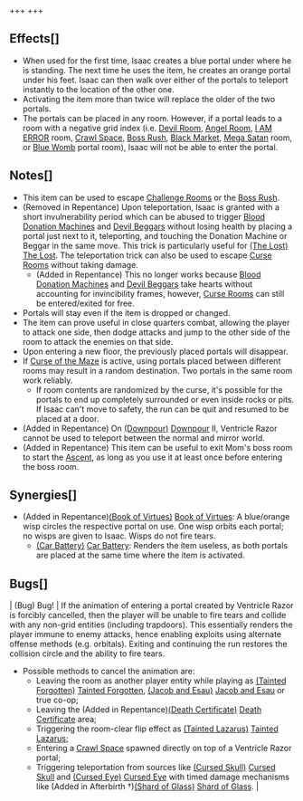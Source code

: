 +++
+++

Effects[]
---------


* When used for the first time, Isaac creates a blue portal under where he is standing. The next time he uses the item, he creates an orange portal under his feet. Isaac can then walk over either of the portals to teleport instantly to the location of the other one.
* Activating the item more than twice will replace the older of the two portals.
* The portals can be placed in any room. However, if a portal leads to a room with a negative grid index (i.e. [Devil Room](/wiki/Devil_Room "Devil Room"), [Angel Room](/wiki/Angel_Room "Angel Room"), [I AM ERROR](/wiki/I_AM_ERROR "I AM ERROR") room, [Crawl Space](/wiki/Crawl_Space "Crawl Space"), [Boss Rush](/wiki/Boss_Rush "Boss Rush"), [Black Market](/wiki/Black_Market "Black Market"), [Mega Satan](/wiki/Mega_Satan "Mega Satan") room, or [Blue Womb](/wiki/Blue_Womb "Blue Womb") portal room), Isaac will not be able to enter the portal.


Notes[]
-------


* This item can be used to escape [Challenge Rooms](/wiki/Challenge_Room "Challenge Room") or the [Boss Rush](/wiki/Boss_Rush "Boss Rush").
* (Removed in Repentance) Upon teleportation, Isaac is granted with a short invulnerability period which can be abused to trigger [Blood Donation Machines](/wiki/Blood_Donation_Machine "Blood Donation Machine") and [Devil Beggars](/wiki/Devil_Beggar "Devil Beggar") without losing health by placing a portal just next to it, teleporting, and touching the Donation Machine or Beggar in the same move. This trick is particularly useful for  [(The Lost)](/wiki/The_Lost "The Lost") [The Lost](/wiki/The_Lost "The Lost"). The teleportation trick can also be used to escape [Curse Rooms](/wiki/Curse_Room "Curse Room") without taking damage.
	+ (Added in Repentance) This no longer works because [Blood Donation Machines](/wiki/Blood_Donation_Machine "Blood Donation Machine") and [Devil Beggars](/wiki/Devil_Beggar "Devil Beggar") take hearts without accounting for invincibility frames, however, [Curse Rooms](/wiki/Curse_Room "Curse Room") can still be entered/exited for free.
* Portals will stay even if the item is dropped or changed.
* The item can prove useful in close quarters combat, allowing the player to attack one side, then dodge attacks and jump to the other side of the room to attack the enemies on that side.
* Upon entering a new floor, the previously placed portals will disappear.
* If [Curse of the Maze](/wiki/Curse_of_the_Maze "Curse of the Maze") is active, using portals placed between different rooms may result in a random destination. Two portals in the same room work reliably.
	+ If room contents are randomized by the curse, it's possible for the portals to end up completely surrounded or even inside rocks or pits. If Isaac can't move to safety, the run can be quit and resumed to be placed at a door.
* (Added in Repentance) On [(Downpour)](/wiki/Downpour "Downpour") [Downpour](/wiki/Downpour "Downpour") II, Ventricle Razor cannot be used to teleport between the normal and mirror world.
* (Added in Repentance) This item can be useful to exit Mom's boss room to start the [Ascent](/wiki/Ascent "Ascent"), as long as you use it at least once before entering the boss room.


Synergies[]
-----------


* (Added in Repentance)[(Book of Virtues)](/wiki/Book_of_Virtues "Book of Virtues") [Book of Virtues](/wiki/Book_of_Virtues "Book of Virtues"): A blue/orange wisp circles the respective portal on use. One wisp orbits each portal; no wisps are given to Isaac. Wisps do not fire tears.
	+ [(Car Battery)](/wiki/Car_Battery "Car Battery") [Car Battery](/wiki/Car_Battery "Car Battery"): Renders the item useless, as both portals are placed at the same time where the item is activated.


Bugs[]
------




| (Bug) Bug!
 | If the animation of entering a portal created by Ventricle Razor is forcibly cancelled, then the player will be unable to fire tears and collide with any non-grid entities (including trapdoors). This essentially renders the player immune to enemy attacks, hence enabling exploits using alternate offense methods (e.g. orbitals). Exiting and continuing the run restores the collision circle and the ability to fire tears.
* Possible methods to cancel the animation are:
	+ Leaving the room as another player entity while playing as  [(Tainted Forgotten)](/wiki/Tainted_Forgotten "Tainted Forgotten") [Tainted Forgotten](/wiki/Tainted_Forgotten "Tainted Forgotten"),  [(Jacob and Esau)](/wiki/Jacob_and_Esau "Jacob and Esau") [Jacob and Esau](/wiki/Jacob_and_Esau "Jacob and Esau") or true co-op;
	+ Leaving the (Added in Repentance)[(Death Certificate)](/wiki/Death_Certificate "Death Certificate") [Death Certificate](/wiki/Death_Certificate "Death Certificate") area;
	+ Triggering the room-clear flip effect as  [(Tainted Lazarus)](/wiki/Tainted_Lazarus "Tainted Lazarus") [Tainted Lazarus](/wiki/Tainted_Lazarus "Tainted Lazarus");
	+ Entering a [Crawl Space](/wiki/Crawl_Space "Crawl Space") spawned directly on top of a Ventricle Razor portal;
	+ Triggering teleportation from sources like [(Cursed Skull)](/wiki/Cursed_Skull "Cursed Skull") [Cursed Skull](/wiki/Cursed_Skull "Cursed Skull") and [(Cursed Eye)](/wiki/Cursed_Eye "Cursed Eye") [Cursed Eye](/wiki/Cursed_Eye "Cursed Eye") with timed damage mechanisms like (Added in Afterbirth †)[(Shard of Glass)](/wiki/Shard_of_Glass "Shard of Glass") [Shard of Glass](/wiki/Shard_of_Glass "Shard of Glass").
 |


